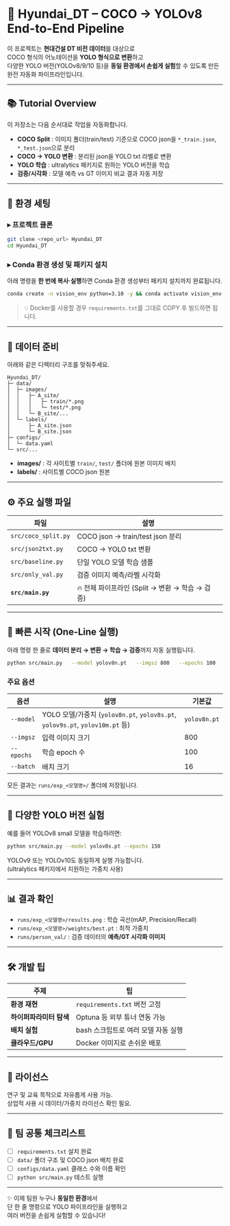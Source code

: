 # 🚗 Hyundai_DT – COCO → YOLOv8 End-to-End Pipeline

이 프로젝트는 **현대건설 DT 비전 데이터**를 대상으로  
COCO 형식의 어노테이션을 **YOLO 형식으로 변환**하고  
다양한 YOLO 버전(YOLOv8/9/10 등)을 **동일 환경에서 손쉽게 실험**할 수 있도록 만든  
완전 자동화 파이프라인입니다.

---

## 📚 Tutorial Overview
이 저장소는 다음 순서대로 작업을 자동화합니다.

- **COCO Split** : 이미지 폴더(train/test) 기준으로 COCO json을 `*_train.json`, `*_test.json`으로 분리  
- **COCO → YOLO 변환** : 분리된 json을 YOLO txt 라벨로 변환  
- **YOLO 학습** : ultralytics 패키지로 원하는 YOLO 버전을 학습  
- **검증/시각화** : 모델 예측 vs GT 이미지 비교 결과 자동 저장

---

## 🔧 환경 세팅

### ▸ 프로젝트 클론
```bash
git clone <repo_url> Hyundai_DT
cd Hyundai_DT
```

### ▸ Conda 환경 생성 및 패키지 설치
아래 명령을 **한 번에 복사·실행**하면 Conda 환경 생성부터 패키지 설치까지 완료됩니다.
```bash
conda create -n vision_env python=3.10 -y && conda activate vision_env && pip install -r requirements.txt
```
> 💡 Docker를 사용할 경우 `requirements.txt`를 그대로 COPY 후 빌드하면 됩니다.

---

## 📂 데이터 준비

아래와 같은 디렉터리 구조를 맞춰주세요.

```
Hyundai_DT/
├─ data/
│  ├─ images/
│  │   ├─ A_site/
│  │   │   ├─ train/*.png
│  │   │   └─ test/*.png
│  │   └─ B_site/...
│  └─ labels/
│      ├─ A_site.json
│      └─ B_site.json
├─ configs/
│  └─ data.yaml
└─ src/...
```

* **images/** : 각 사이트별 `train/`, `test/` 폴더에 원본 이미지 배치  
* **labels/** : 사이트별 COCO json 원본

---

## ⚙️ 주요 실행 파일
| 파일 | 설명 |
|------|------|
| `src/coco_split.py` | COCO json → train/test json 분리 |
| `src/json2txt.py`   | COCO → YOLO txt 변환 |
| `src/baseline.py`   | 단일 YOLO 모델 학습 샘플 |
| `src/only_val.py`   | 검증 이미지 예측/라벨 시각화 |
| **`src/main.py`**   | 🔥 전체 파이프라인 (Split → 변환 → 학습 → 검증) |

---

## 🚀 빠른 시작 (One-Line 실행)

아래 명령 한 줄로 **데이터 분리 → 변환 → 학습 → 검증**까지 자동 실행됩니다.

```bash
python src/main.py   --model yolov8n.pt   --imgsz 800   --epochs 100   --batch 16
```

### 주요 옵션
| 옵션 | 설명 | 기본값 |
|------|------|------|
| `--model` | YOLO 모델/가중치 (`yolov8n.pt`, `yolov8s.pt`, `yolov9s.pt`, `yolov10m.pt` 등) | `yolov8n.pt` |
| `--imgsz` | 입력 이미지 크기 | 800 |
| `--epochs` | 학습 epoch 수 | 100 |
| `--batch` | 배치 크기 | 16 |

모든 결과는 `runs/exp_<모델명>/` 폴더에 저장됩니다.

---

## 🔬 다양한 YOLO 버전 실험
예를 들어 YOLOv8 small 모델을 학습하려면:
```bash
python src/main.py --model yolov8s.pt --epochs 150
```
YOLOv9 또는 YOLOv10도 동일하게 실행 가능합니다.  
(ultralytics 패키지에서 지원하는 가중치 사용)

---

## 📊 결과 확인
- `runs/exp_<모델명>/results.png` : 학습 곡선(mAP, Precision/Recall)
- `runs/exp_<모델명>/weights/best.pt` : 최적 가중치
- `runs/person_val/` : 검증 데이터의 **예측/GT 시각화 이미지**

---

## 🛠️ 개발 팁
| 주제 | 팁 |
|------|----|
| **환경 재현** | `requirements.txt` 버전 고정 |
| **하이퍼파라미터 탐색** | Optuna 등 외부 튜너 연동 가능 |
| **배치 실험** | bash 스크립트로 여러 모델 자동 실행 |
| **클라우드/GPU** | Docker 이미지로 손쉬운 배포 |

---

## 📜 라이선스
연구 및 교육 목적으로 자유롭게 사용 가능.  
상업적 사용 시 데이터/가중치 라이선스 확인 필요.

---

## 👥 팀 공통 체크리스트
- [ ] `requirements.txt` 설치 완료  
- [ ] `data/` 폴더 구조 및 COCO json 배치 완료  
- [ ] `configs/data.yaml` 클래스 수와 이름 확인  
- [ ] `python src/main.py` 테스트 실행

---

✨ 이제 팀원 누구나 **동일한 환경**에서  
단 한 줄 명령으로 YOLO 파이프라인을 실행하고  
여러 버전을 손쉽게 실험할 수 있습니다!
